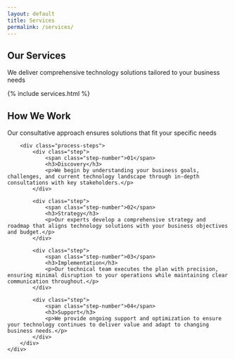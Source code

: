 ```yaml
---
layout: default
title: Services
permalink: /services/
---
```


<section class="hero" id="services-hero">
    <div class="container">
        <h2>Our Services</h2>
        <p>We deliver comprehensive technology solutions tailored to your business needs</p>
    </div>
</section>

{% include services.html %}

<section class="service-details">
    <div class="container">
        <div class="section-header">
            <h2>How We Work</h2>
            <p>Our consultative approach ensures solutions that fit your specific needs</p>
        </div>
        
        <div class="process-steps">
            <div class="step">
                <span class="step-number">01</span>
                <h3>Discovery</h3>
                <p>We begin by understanding your business goals, challenges, and current technology landscape through in-depth consultations with key stakeholders.</p>
            </div>
            
            <div class="step">
                <span class="step-number">02</span>
                <h3>Strategy</h3>
                <p>Our experts develop a comprehensive strategy and roadmap that aligns technology solutions with your business objectives and budget.</p>
            </div>
            
            <div class="step">
                <span class="step-number">03</span>
                <h3>Implementation</h3>
                <p>Our technical team executes the plan with precision, ensuring minimal disruption to your operations while maintaining clear communication throughout.</p>
            </div>
            
            <div class="step">
                <span class="step-number">04</span>
                <h3>Support</h3>
                <p>We provide ongoing support and optimization to ensure your technology continues to deliver value and adapt to changing business needs.</p>
            </div>
        </div>
    </div>
</section>
